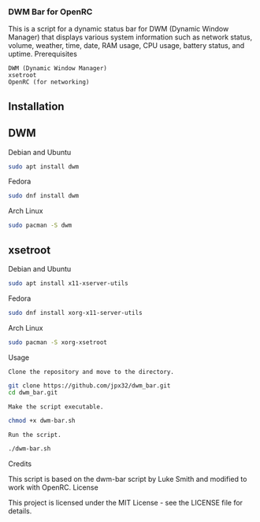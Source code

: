 ### DWM Bar for OpenRC 

This is a script for a dynamic status bar for DWM (Dynamic Window Manager) that displays various system information such as network status, volume, weather, time, date, RAM usage, CPU usage, battery status, and uptime.
Prerequisites

    DWM (Dynamic Window Manager)
    xsetroot
    OpenRC (for networking)

## Installation 
## DWM 
Debian and Ubuntu

```bash
sudo apt install dwm
```

Fedora

```bash
sudo dnf install dwm
```

Arch Linux

```bash
sudo pacman -S dwm
```

## xsetroot
Debian and Ubuntu

```bash
sudo apt install x11-xserver-utils
```

Fedora

```bash
sudo dnf install xorg-x11-server-utils
```

Arch Linux

```bash
sudo pacman -S xorg-xsetroot
```

Usage

    Clone the repository and move to the directory.

```bash
git clone https://github.com/jpx32/dwm_bar.git
cd dwm_bar.git
```

    Make the script executable.

```bash
chmod +x dwm-bar.sh
```

    Run the script.

```bash
./dwm-bar.sh
```

Credits

This script is based on the dwm-bar script by Luke Smith and modified to work with OpenRC.
License

This project is licensed under the MIT License - see the LICENSE file for details.
